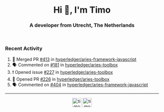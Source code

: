 <h1 align="center">Hi 👋, I'm Timo</h1>
<h3 align="center">A developer from Utrecht, The Netherlands</h3>
<br/>
<!-- https://github.com/rahuldkjain/github-profile-readme-generator --!>

<!--  <p align="left"><img src="https://github-readme-stats.vercel.app/api?username=timoglastra&show_icons=true&count_private=true&" alt="timoglastra" /></p> --!>

<!--
Github language stats
<p align="left"><img src="https://github-readme-stats.vercel.app/api/top-langs/?username=timoglastra&layout=compact" alt="timoglastra" /><p>
-->

<!-- Codestats language stats -->
<!-- <p align="left"><img src="https://codestats-readme.vercel.app/api/top-langs/?username=timoglastra&layout=compact&language_count=12" alt="timoglastra" /><p>    --!>
  
<h3>Recent Activity</h3>

<!--START_SECTION:activity-->
1. 🎉 Merged PR [#413](https://github.com/hyperledger/aries-framework-javascript/pull/413) in [hyperledger/aries-framework-javascript](https://github.com/hyperledger/aries-framework-javascript)
2. 🗣 Commented on [#181](https://github.com/hyperledger/aries-toolbox/issues/181) in [hyperledger/aries-toolbox](https://github.com/hyperledger/aries-toolbox)
3. ❗️ Opened issue [#227](https://github.com/hyperledger/aries-toolbox/issues/227) in [hyperledger/aries-toolbox](https://github.com/hyperledger/aries-toolbox)
4. 💪 Opened PR [#226](https://github.com/hyperledger/aries-toolbox/pull/226) in [hyperledger/aries-toolbox](https://github.com/hyperledger/aries-toolbox)
5. 🗣 Commented on [#404](https://github.com/hyperledger/aries-framework-javascript/issues/404) in [hyperledger/aries-framework-javascript](https://github.com/hyperledger/aries-framework-javascript)
<!--END_SECTION:activity-->

---

<p align="center">
<a href="https://twitter.com/timoglastra" target="blank"><img align="center" src="https://cdn.jsdelivr.net/npm/simple-icons@3.0.1/icons/twitter.svg" alt="timoglastra" height="30" width="30" /></a>
<a href="https://linkedin.com/in/timoglastra" target="blank"><img align="center" src="https://cdn.jsdelivr.net/npm/simple-icons@3.0.1/icons/linkedin.svg" alt="timoglastra" height="30" width="30" /></a>
</p>



